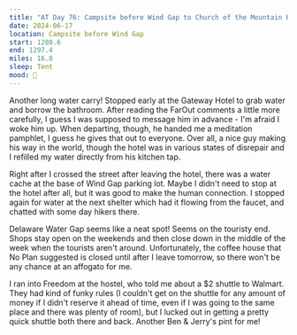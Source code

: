 ```yaml
---
title: "AT Day 76: Campsite before Wind Gap to Church of the Mountain Hiker Center"
date: 2024-06-17
location: Campsite before Wind Gap
start: 1280.6
end: 1297.4
miles: 16.8
sleep: Tent
mood: 🙂
---
```

Another long water carry! Stopped early at the Gateway Hotel to grab water and borrow the bathroom. After reading the FarOut comments a little more carefully, I guess I was supposed to message him in advance - I'm afraid I woke him up. When departing, though, he handed me a meditation pamphlet, I guess he gives that out to everyone. Over all, a nice guy making his way in the world, though the hotel was in various states of disrepair and I refilled my water directly from his kitchen tap.

Right after I crossed the street after leaving the hotel, there was a water cache at the base of Wind Gap parking lot. Maybe I didn't need to stop at the hotel after all, but it was good to make the human connection. I stopped again for water at the next shelter which had it flowing from the faucet, and chatted with some day hikers there.

Delaware Water Gap seems like a neat spot! Seems on the touristy end. Shops stay open on the weekends and then close down in the middle of the week when the tourists aren't around. Unfortunately, the coffee house that No Plan suggested is closed until after I leave tomorrow, so there won't be any chance at an affogato for me.

I ran into Freedom at the hostel, who told me about a $2 shuttle to Walmart. They had kind of funky rules (I couldn't get on the shuttle for any amount of money if I didn't reserve it ahead of time, even if I was going to the same place and there was plenty of room), but I lucked out in getting a pretty quick shuttle both there and back. Another Ben & Jerry's pint for me!
